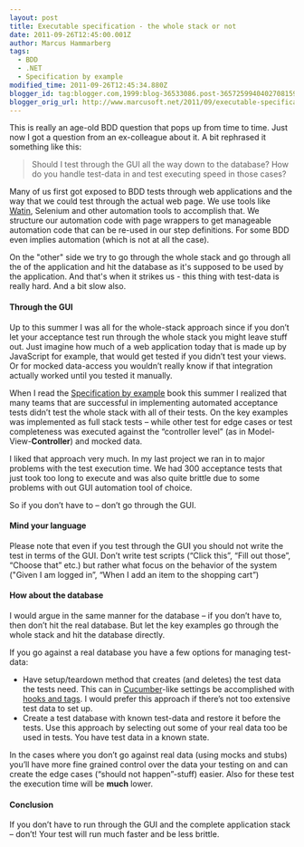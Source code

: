 ```yaml
---
layout: post
title: Executable specification - the whole stack or not
date: 2011-09-26T12:45:00.001Z
author: Marcus Hammarberg
tags:
  - BDD
  - .NET
  - Specification by example
modified_time: 2011-09-26T12:45:34.880Z
blogger_id: tag:blogger.com,1999:blog-36533086.post-3657259940402708159
blogger_orig_url: http://www.marcusoft.net/2011/09/executable-specification-whole-stack-or.html
---
```




This is really an age-old BDD question that pops up from time to time.
Just now I got a question from an ex-colleague about it. A bit rephrased
it something like this:

> Should I test through the GUI all the way down to the database? How do
> you handle test-data in and test executing speed in those cases?

Many of us first got exposed to BDD tests through web applications and
the way that we could test through the actual web page. We use tools
like <a href="http://www.watin.org" target="_blank">Watin</a>, Selenium
and other automation tools to accomplish that. We structure our
automation code with page wrappers to get manageable automation code
that can be re-used in our step definitions. For some BDD even implies
automation (which is not at all the case).

On the "other" side we try to go through the whole stack and go through
all the of the application and hit the database as it's supposed to be
used by the application.
And that's when it strikes us - this thing with test-data is really
hard. And a bit slow also.

#### Through the GUI

Up to this summer I was all for the whole-stack approach since if you
don’t let your acceptance test run through the whole stack you might
leave stuff out. Just imagine how much of a web application today that
is made up by JavaScript for example, that would get tested if you
didn’t test your views. Or for mocked data-access you wouldn’t really
know if that integration actually worked until you tested it manually.

When I read the <a href="http://www.Specificationbyexample.com"
target="_blank">Specification by example</a> book this summer I realized
that many teams that are successful in implementing automated acceptance
tests didn’t test the whole stack with all of their tests. On the key
examples was implemented as full stack tests – while other test for edge
cases or test completeness was executed against the “controller level”
(as in Model-View-**Controller**) and mocked data.

I liked that approach very much. In my last project we ran in to major
problems with the test execution time. We had 300 acceptance tests that
just took too long to execute and was also quite brittle due to some
problems with out GUI automation tool of choice.

So if you don’t have to – don’t go through the GUI.

#### Mind your language

Please note that even if you test through the GUI you should not write
the test in terms of the GUI. Don’t write test scripts (“Click this”,
“Fill out those”, “Choose that” etc.) but rather what focus on the
behavior of the system ("Given I am logged in”, “When I add an item to
the shopping cart”)

#### How about the database

I would argue in the same manner for the database – if you don’t have
to, then don’t hit the real database. But let the key examples go
through the whole stack and hit the database directly.

If you go against a real database you have a few options for managing
test-data:

- Have setup/teardown method that creates (and deletes) the test data
    the tests need. This can in
    <a href="http://www.cukes.info" target="_blank">Cucumber</a>-like
    settings be accomplished with <a
    href="http://www.marcusoft.net/2010/12/using-tags-in-specflow-features.html"
    target="_blank">hooks and tags</a>. I would prefer this approach if
    there’s not too extensive test data to set up.
- Create a test database with known test-data and restore it before
    the tests. Use this approach by selecting out some of your real data
    too be used in tests. You have test data in a known state.

In the cases where you don’t go against real data (using mocks and
stubs) you’ll have more fine grained control over the data your testing
on and can create the edge cases (“should not happen”-stuff) easier.
Also for these test the execution time will be **much** lower.

#### Conclusion

If you don’t have to run through the GUI and the complete application
stack – don’t! Your test will run much faster and be less brittle.
